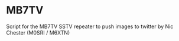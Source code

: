 # MB7TV
Script for the MB7TV SSTV repeater to push images to twitter by Nic Chester (M0SRI / M6XTN)

